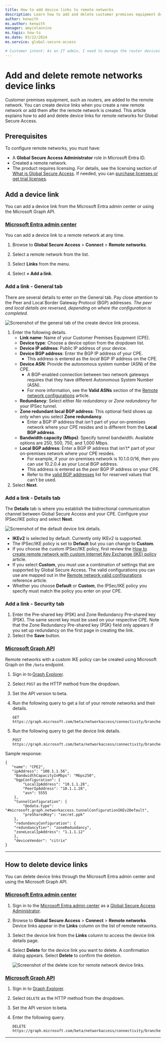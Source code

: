 ```yaml
---
title: How to add device links to remote networks
description: Learn how to add and delete customer premises equipment device links to remote networks for Global Secure Access.
author: kenwith
ms.author: kenwith
manager: amycolannino
ms.topic: how-to
ms.date: 03/22/2024
ms.service: global-secure-access

# Customer intent: As an IT admin, I need to manage the router devices that connect to the Global Secure Access service so my customers can connect to the service.
---
```


# Add and delete remote networks device links

Customer premises equipment, such as routers, are added to the remote network. You can create device links when you create a new remote network or add them after the remote network is created. This article explains how to add and delete device links for remote networks for Global Secure Access.

## Prerequisites

To configure remote networks, you must have: 

- A **Global Secure Access Administrator** role in Microsoft Entra ID.
- Created a remote network.
- The product requires licensing. For details, see the licensing section of [What is Global Secure Access](overview-what-is-global-secure-access.md). If needed, you can [purchase licenses or get trial licenses](https://aka.ms/azureadlicense).

## Add a device link

You can add a device link from the Microsoft Entra admin center or using the Microsoft Graph API.

### [Microsoft Entra admin center](#tab/microsoft-entra-admin-center)

You can add a device link to a remote network at any time.

1. Browse to **Global Secure Access** > **Connect** > **Remote networks**.

1. Select a remote network from the list.

1. Select **Links** from the menu.

1. Select **+ Add a link**.

### Add a link - General tab

There are several details to enter on the General tab. Pay close attention to the Peer and Local Border Gateway Protocol (BGP) addresses. *The peer and local details are reversed, depending on where the configuration is completed.*

![Screenshot of the general tab of the create device link process.](media/how-to-manage-remote-network-device-links/add-device-link.png)

1. Enter the following details.
    - **Link name**: Name of your Customer Premises Equipment (CPE).
    - **Device type**: Choose a device option from the dropdown list.
    - **Device IP address**: Public IP address of your device.
    - **Device BGP address**: Enter the BGP IP address of your CPE.
        - This address is entered as the *local* BGP IP address on the CPE.
    - **Device ASN**: Provide the autonomous system number (ASN) of the CPE.
        - A BGP-enabled connection between two network gateways requires that they have different Autonomous System Number (ASN).
        - For more information, see the **Valid ASNs** section of the [Remote network configurations](reference-remote-network-configurations.md#valid-asn) article.
    - **Redundancy**: Select either *No redundancy* or *Zone redundancy* for your IPSec tunnel.
    - **Zone redundant local BGP address**: This optional field shows up only when you select **Zone redundancy**.
        - Enter a BGP IP address that *isn't* part of your on-premises network where your CPE resides and is different from the **Local BGP address**.
    - **Bandwidth capacity (Mbps)**: Specify tunnel bandwidth. Available options are 250, 500, 750, and 1,000 Mbps.
    - **Local BGP address**: Enter a BGP IP address that isn't* part of your on-premises network where your CPE resides.
        - For example, if your on-premises network is 10.1.0.0/16, then you can use 10.2.0.4 as your Local BGP address.
        - This address is entered as the *peer* BGP​​ IP address on your CPE.
        - Refer to the [valid BGP addresses](reference-remote-network-configurations.md#valid-bgp-addresses) list for reserved values that can't be used.
1. Select **Next**.

### Add a link - Details tab

The **Details** tab is where you establish the bidirectional communication channel between Global Secure Access and your CPE. Configure your IPSec/IKE policy and select **Next**.

![Screenshot of the default device link details.](./media/how-to-manage-remote-network-device-links/default-device-link-details.png)

- **IKEv2** is selected by default. Currently only IKEv2 is supported.
- The IPSec/IKE policy is set to **Default** but you can change to **Custom**.
- If you choose the custom IPSec/IKE policy, first review the [How to create remote network with custom Internet Key Exchange (IKE) policy](how-to-create-remote-network-custom-ike-policy.md) article.
- If you select **Custom**, you must use a combination of settings that are supported by Global Secure Access. The valid configurations you can use are mapped out in the [Remote network valid configurations](reference-remote-network-configurations.md) reference article.
- Whether you choose **Default** or **Custom**, the IPSec/IKE policy you specify must match the policy you enter on your CPE.

### Add a link - Security tab

1. Enter the Pre-shared key (PSK) and Zone Redundancy Pre-shared key (PSK). The same secret key must be used on your respective CPE. Note that the Zone Redundancy Pre-shared key (PSK) field only appears if you set up redundancy on the first page in creating the link.
1. Select the **Save** button.

### [Microsoft Graph API](#tab/microsoft-graph-api)

Remote networks with a custom IKE policy can be created using Microsoft Graph on the `/beta` endpoint.

1. Sign in to [Graph Explorer](https://aka.ms/ge).
1. Select `POST` as the HTTP method from the dropdown.
1. Set the API version to beta.
1. Run the following query to get a list of your remote networks and their details.

    ```http
    GET https://graph.microsoft.com/beta/networkaccess/connectivity/branches
    ```

1. Run the following query to get the device link details.

    ```http
    POST https://graph.microsoft.com/beta/networkaccess/connectivity/branches/BRANCH_ID/deviceLinks
    ```

Sample response:

```http
{
   "name": "CPE2",
   "ipAddress": "100.1.1.56",
    "BandwidthCapacityInMbps": "Mbps250",
    "bgpConfiguration": {
        "LocalIpAddress": "10.1.1.28",
        "PeerIpAddress": "10.1.1.28",
        "asn": 5555
    },
    "tunnelConfiguration": {
        "@odata.type": "#microsoft.graph.networkaccess.tunnelConfigurationIKEv2Default",
        "preSharedKey": "secret.ppk"
    },
    "redundancyConfiguration": {
    "redundancyTier": "zoneRedundancy",
    "zoneLocalIpAddress": "1.1.1.12"
    },
    "deviceVendor": "citrix"
}
```

---

## How to delete device links

You can delete device links through the Microsoft Entra admin center and using the Microsoft Graph API.

### [Microsoft Entra admin center](#tab/microsoft-entra-admin-center)

1. Sign in to the [Microsoft Entra admin center](https://entra.microsoft.com) as a [Global Secure Access Administrator](/azure/active-directory/roles/permissions-reference#global-secure-access-administrator).

1. Browse to **Global Secure Access** > **Connect** > **Remote networks**. Device links appear in the **Links** column on the list of remote networks.

1. Select the device link from the **Links** column to access the device link details page.

1. Select **Delete** for the device link you want to delete. A confirmation dialog appears. Select **Delete** to confirm the deletion.

    ![Screenshot of the delete icon for remote network device links.](media/how-to-manage-remote-network-device-links/delete-device-link.png)

### [Microsoft Graph API](#tab/microsoft-graph-api)

1. Sign in to [Graph Explorer](https://aka.ms/ge).
1. Select `DELETE` as the HTTP method from the dropdown.
1. Set the API version to beta.
1. Enter the following query.

    ```http
    DELETE https://graph.microsoft.com/beta/networkaccess/connectivity/branches/BRANCH_ID/deviceLinks/LINK_ID
    
    ```

---


